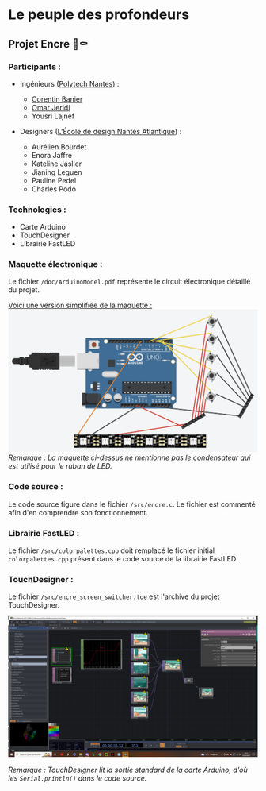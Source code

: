 # Le peuple des profondeurs

## Projet Encre 🐋⚰️

### Participants :
* Ingénieurs ([Polytech Nantes](https://polytech.univ-nantes.fr/)) :
  * [Corentin Banier](https://github.com/cbanier/)
  * [Omar Jeridi](https://github.com/JeridiOmar/)
  * Yousri Lajnef
  
* Designers ([L'École de design Nantes Atlantique](https://lecolededesign.com/fr)) :
  * Aurélien Bourdet
  * Enora Jaffre
  * Kateline Jaslier
  * Jianing Leguen
  * Pauline Pedel
  * Charles Podo

### Technologies :
* Carte Arduino
* TouchDesigner
* Librairie FastLED

### Maquette électronique :
Le fichier ```/doc/ArduinoModel.pdf``` représente le circuit électronique détaillé du projet.

<ins>Voici une version simplifiée de la maquette :</ins>
![Schéma de construction de l'Arduino](./doc/schema.png)
<em>Remarque : La maquette ci-dessus ne mentionne pas le condensateur qui est utilisé pour le ruban de LED.</em>

### Code source :
Le code source figure dans le fichier ```/src/encre.c```.
Le fichier est commenté afin d'en comprendre son fonctionnement.

### Librairie FastLED :
Le fichier ```/src/colorpalettes.cpp``` doit remplacé le fichier initial ```colorpalettes.cpp``` présent dans le code source de la librairie FastLED.

### TouchDesigner :
Le fichier ```/src/encre_screen_switcher.toe``` est l'archive du projet TouchDesigner.

![représentation de TouchDesigner](./doc/TouchDesigner.png)

<em>Remarque : TouchDesigner lit la sortie standard de la carte Arduino, d'où les ```Serial.println()``` dans le code source.</em>